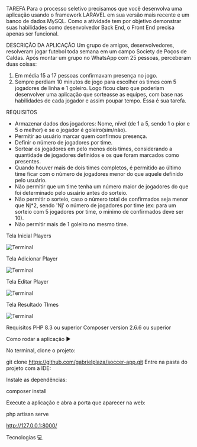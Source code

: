 TAREFA
Para o processo seletivo precisamos que você desenvolva uma aplicação usando o framework LARAVEL em sua versão mais recente e um
banco de dados MySQL. Como a atividade tem por objetivo demonstrar suas habilidades como desenvolvedor Back End, o Front End precisa
apenas ser funcional.

DESCRIÇÃO DA APLICAÇÃO
Um grupo de amigos, desenvolvedores, resolveram jogar futebol toda semana em um campo Society de Poços de Caldas.
Após montar um grupo no WhatsApp com 25 pessoas, perceberam duas coisas:
1. Em média 15 a 17 pessoas confirmavam presença no jogo.
2. Sempre perdiam 10 minutos de jogo para escolher os times com 5 jogadores de linha e 1 goleiro. Logo ficou claro que poderiam
desenvolver uma aplicação que sorteasse as equipes, com base nas habilidades de cada jogador e assim poupar tempo.
Essa é sua tarefa.

REQUISITOS
* Armazenar dados dos jogadores: Nome, nível (de 1 a 5, sendo 1 o pior e 5 o melhor) e se o jogador é goleiro(sim/não).
* Permitir ao usuário marcar quem confirmou presença.
* Definir o número de jogadores por time.
* Sortear os jogadores em pelo menos dois times, considerando a quantidade de jogadores definidos e os que foram marcados como
presentes.
* Quando houver mais de dois times completos, é permitido ao último time ficar com o número de jogadores menor do que aquele definido
pelo usuário.
* Não permitir que um time tenha um número maior de jogadores do que foi determinado pelo usuário antes do sorteio.
* Não permitir o sorteio, caso o número total de confirmados seja menor que Nj*2, sendo 'Nj' o número de jogadores por time (ex: para
um sorteio com 5 jogadores por time, o mínimo de confirmados deve ser 10).
* Não permitir mais de 1 goleiro no mesmo time.

Tela Inicial Players

![Terminal](https://i.ibb.co/0KSvZ6f/Captura-de-tela-2023-12-23-034142.png)



Tela Adicionar Player

![Terminal](https://i.ibb.co/Qm85rQm/Captura-de-tela-2023-12-23-034338.png)



Tela Editar Player

![Terminal](https://i.ibb.co/SdZh2tj/Captura-de-tela-2023-12-23-034550.png)


Tela Resultado TImes

![Terminal](https://i.ibb.co/k9s0Csd/Captura-de-tela-2023-12-23-034715.png)


Requisitos
PHP 8.3 ou superior
Composer version 2.6.6 ou superior


Como rodar a aplicação ▶️

No terminal, clone o projeto:

git clone https://github.com/gabrielplaza/soccer-app.git
Entre na pasta do projeto com a IDE:

Instale as dependências:

composer install


Execute a aplicação e abra a porta que aparecer na web:

 php artisan serve
 
http://127.0.0.1:8000/


Tecnologias 💻
